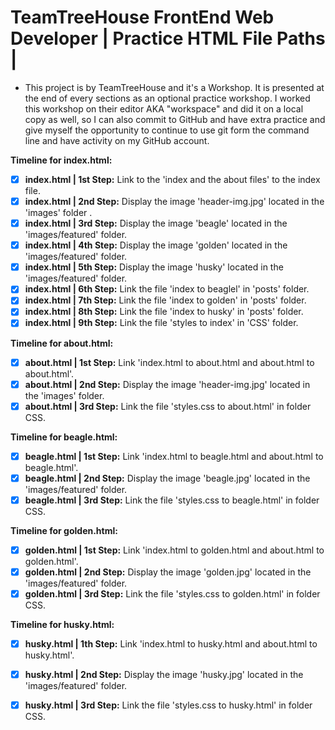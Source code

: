 # TeamTreeHouse FrontEnd Web Developer | Practice HTML File Paths |

* This project is by TeamTreeHouse and it's a Workshop. It is presented at the end of every sections as an optional practice
workshop. I worked this workshop on their editor AKA "workspace" and did it on a local copy as well, so I can also commit to GitHub and have extra practice and give myself the opportunity to continue to use git form the command line and have activity on my GitHub account. 

**Timeline for index.html:**<br>

- [x] **index.html | 1st Step:** Link to the 'index and the about files' to the index file.
- [x] **index.html | 2nd Step:** Display the image 'header-img.jpg' located in the 'images' folder .
- [x] **index.html | 3rd Step:** Display the image 'beagle' located in the 'images/featured' folder.
- [x] **index.html | 4th Step:** Display the image 'golden' located in the 'images/featured' folder.
- [x] **index.html | 5th Step:** Display the image 'husky' located in the 'images/featured' folder.
- [x] **index.html | 6th Step:** Link the file 'index to beaglel' in 'posts' folder.  
- [x] **index.html | 7th Step:** Link the file 'index to golden' in 'posts' folder.
- [x] **index.html | 8th Step:** Link the file 'index to husky' in 'posts' folder.
- [x] **index.html | 9th Step:** Link the file 'styles to index' in 'CSS' folder.

**Timeline for about.html:**<br>
- [x] **about.html | 1st Step:** Link 'index.html to about.html and about.html to about.html'.
- [x] **about.html | 2nd Step:** Display the image 'header-img.jpg' located in the 'images' folder.
- [x] **about.html | 3rd Step:** Link the file 'styles.css to about.html' in folder CSS.

**Timeline for beagle.html:**<br>
- [x] **beagle.html | 1st Step:** Link 'index.html to beagle.html and about.html to beagle.html'.
- [x] **beagle.html | 2nd Step:** Display the image 'beagle.jpg' located in the 'images/featured' folder.
- [x] **beagle.html | 3rd Step:** Link the file 'styles.css to beagle.html' in folder CSS.

**Timeline for golden.html:**<br>
- [x] **golden.html | 1st Step:** Link 'index.html to golden.html and about.html to golden.html'.
- [x] **golden.html | 2nd Step:** Display the image 'golden.jpg' located in the 'images/featured' folder.
- [x] **golden.html | 3rd Step:** Link the file 'styles.css to golden.html' in folder CSS.

**Timeline for husky.html:**<br>
- [x] **husky.html | 1th Step:** Link 'index.html to husky.html and about.html to husky.html'.
- [x] **husky.html | 2nd Step:** Display the image 'husky.jpg' located in the 'images/featured' folder.
- [x] **husky.html | 3rd Step:** Link the file 'styles.css to husky.html' in folder CSS.





